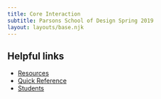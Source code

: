 ```yaml
---
title: Core Interaction
subtitle: Parsons School of Design Spring 2019
layout: layouts/base.njk
---
```


## Helpful links

- [Resources](/resources)
- [Quick Reference](/ref)
- [Students](/students)